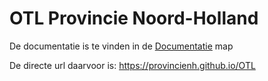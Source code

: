 # OTL Provincie Noord-Holland

De documentatie is te vinden in de [Documentatie](Documentatie) map

De directe url daarvoor is:
https://provincienh.github.io/OTL